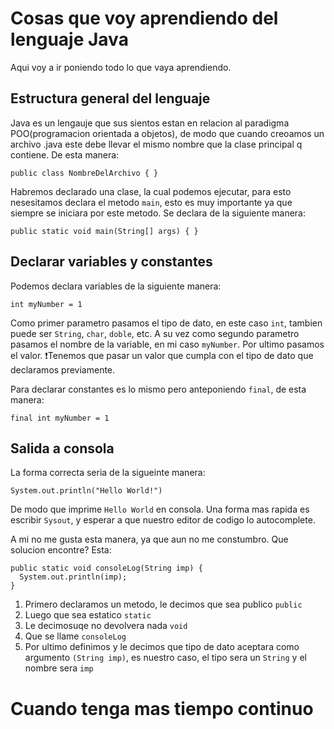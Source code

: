 # Cosas que voy aprendiendo del lenguaje Java

Aqui voy a ir poniendo todo lo que vaya aprendiendo.

## Estructura general del lenguaje

Java es un lengauje que sus sientos estan en relacion al paradigma POO(programacion orientada a objetos), de modo que cuando creoamos un archivo .java este debe llevar el mismo nombre que la clase principal q contiene. De esta manera:

`public class NombreDelArchivo { }`

Habremos declarado una clase, la cual podemos ejecutar, para esto nesesitamos declara el metodo `main`, esto es muy importante ya que siempre se iniciara por este metodo. Se declara de la siguiente manera:

`public static void main(String[] args) { }`

## Declarar variables y constantes

Podemos declara variables de la siguiente manera:

`int myNumber = 1`

Como primer parametro pasamos el tipo de dato, en este caso `int`, tambien puede ser `String`, `char`, `doble`, etc.
A su vez como segundo parametro pasamos el nombre de la variable, en mi caso `myNumber`.
Por ultimo pasamos el valor. ❗Tenemos que pasar un valor que cumpla con el tipo de dato que declaramos previamente.

Para declarar constantes es lo mismo pero anteponiendo `final`, de esta manera:

`final int myNumber = 1`

## Salida a consola

La forma correcta seria de la sigueinte manera:

`System.out.println("Hello World!")`

De modo que imprime `Hello World` en consola. Una forma mas rapida es escribir `Sysout`, y esperar a que nuestro editor de codigo lo autocomplete.

A mi no me gusta esta manera, ya que aun no me constumbro. Que solucion encontre? Esta:

    public static void consoleLog(String imp) {
      System.out.println(imp);
    }

1. Primero declaramos un metodo, le decimos que sea publico `public`
2. Luego que sea estatico `static`
3. Le decimosuqe no devolvera nada `void`
3. Que se llame `consoleLog`
4. Por ultimo definimos y le decimos que tipo de dato aceptara como argumento `(String imp)`, es nuestro caso, el tipo sera un `String` y el nombre sera `imp`

# Cuando tenga mas tiempo continuo
